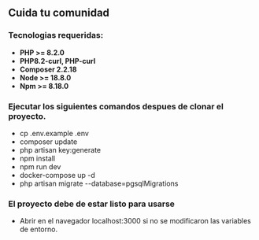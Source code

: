 ## Cuida tu comunidad

### Tecnologias requeridas:

-   **PHP >= 8.2.0**
-   **PHP8.2-curl, PHP-curl**
-   **Composer 2.2.18**
-   **Node >= 18.8.0**
-   **Npm >= 8.18.0**

### Ejecutar los siguientes comandos despues de clonar el proyecto.

-   cp .env.example .env
-   composer update
-   php artisan key:generate
-   npm install
-   npm run dev
-   docker-compose up -d
-   php artisan migrate --database=pgsqlMigrations

### El proyecto debe de estar listo para usarse

-   Abrir en el navegador localhost:3000 si no se modificaron las variables de entorno.
